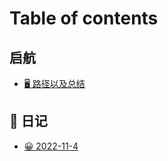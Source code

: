 # Table of contents

## 启航 <a href="#启航" id="启航"></a>

* [🖥 路径以及总结](README.md)

## 📓 日记 <a href="#日记" id="日记"></a>

* [😀 2022-11-4](日记/2022-11-4.md)
